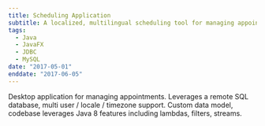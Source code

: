 ```yaml
---
title: Scheduling Application
subtitle: A localized, multilingual scheduling tool for managing appointments across timezones
tags:
  - Java
  - JavaFX
  - JDBC
  - MySQL
date: "2017-05-01"
enddate: "2017-06-05"
---
```

Desktop application for managing appointments. Leverages a remote SQL database, multi user / locale / timezone support. Custom data model, codebase leverages Java 8 features including lambdas, filters, streams.
